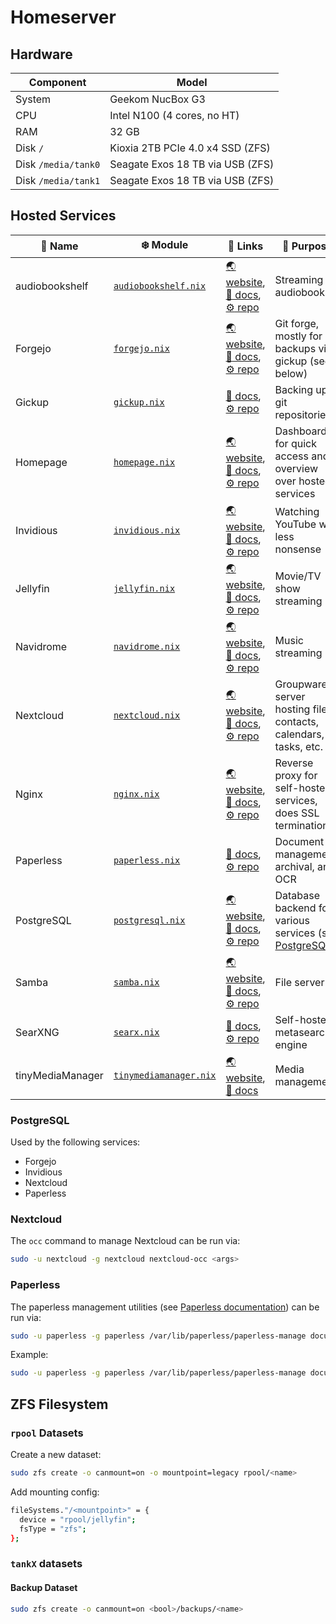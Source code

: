 # Homeserver

## Hardware

| Component           | Model                            |
| ------------------- | -------------------------------- |
| System              | Geekom NucBox G3                 |
| CPU                 | Intel N100 (4 cores, no HT)      |
| RAM                 | 32 GB                            |
| Disk `/`            | Kioxia 2TB PCIe 4.0 x4 SSD (ZFS) |
| Disk `/media/tank0` | Seagate Exos 18 TB via USB (ZFS) |
| Disk `/media/tank1` | Seagate Exos 18 TB via USB (ZFS) |

## Hosted Services

| :name_badge: Name | :snowflake: Module                                                 | :link: Links                                                                                                                                                                       | :speech_balloon: Purpose                                              |
| ----------------- | ------------------------------------------------------------------ | ---------------------------------------------------------------------------------------------------------------------------------------------------------------------------------- | --------------------------------------------------------------------- |
| audiobookshelf    | [`audiobookshelf.nix`](../nixos/homeserver/audiobookshelf.nix)     | [:earth_asia: website](https://www.audiobookshelf.org/), [:closed_book: docs](https://www.audiobookshelf.org/docs), [:gear: repo](https://github.com/advplyr/audiobookshelf)       | Streaming audiobooks                                                  |
| Forgejo           | [`forgejo.nix`](../nixos/homeserver/forgejo.nix)                   | [:earth_asia: website](https://forgejo.org/), [:closed_book: docs](https://forgejo.org/docs/latest/), [:gear: repo](https://codeberg.org/forgejo/forgejo)                          | Git forge, mostly for backups via gickup (see below)                  |
| Gickup            | [`gickup.nix`](../nixos/homeserver/gickup.nix)                     | [:closed_book: docs](https://cooperspencer.github.io/gickup-documentation/), [:gear: repo](https://github.com/cooperspencer/gickup)                                                | Backing up git repositories                                           |
| Homepage          | [`homepage.nix`](../nixos/homeserver/homepage.nix)                 | [:earth_asia: website](https://gethomepage.dev/), [:closed_book: docs](https://gethomepage.dev/widgets/), [:gear: repo](https://github.com/gethomepage/homepage)                   | Dashboard for quick access and overview over hosted services          |
| Invidious         | [`invidious.nix`](../nixos/homeserver/invidious.nix)               | [:earth_asia: website](https://invidious.io/), [:closed_book: docs](https://docs.invidious.io/), [:gear: repo](https://github.com/iv-org/invidious)                                | Watching YouTube with less nonsense                                   |
| Jellyfin          | [`jellyfin.nix`](../nixos/homeserver/jellyfin.nix)                 | [:earth_asia: website](https://jellyfin.org/), [:closed_book: docs](https://jellyfin.org/docs/), [:gear: repo](https://github.com/jellyfin/jellyfin)                               | Movie/TV show streaming                                               |
| Navidrome         | [`navidrome.nix`](../nixos/homeserver/navidrome.nix)               | [:earth_asia: website](https://www.navidrome.org/), [:closed_book: docs](https://www.navidrome.org/docs/), [:gear: repo](https://github.com/navidrome/navidrome)                   | Music streaming                                                       |
| Nextcloud         | [`nextcloud.nix`](../nixos/homeserver/nextcloud.nix)               | [:earth_asia: website](https://nextcloud.com/), [:closed_book: docs](https://docs.nextcloud.com/server/latest/admin_manual/), [:gear: repo](https://github.com/nextcloud/server)   | Groupware server hosting files, contacts, calendars, tasks, etc.      |
| Nginx             | [`nginx.nix`](../nixos/homeserver/nginx.nix)                       | [:earth_asia: website](https://nginx.org/en/), [:closed_book: docs](https://nginx.org/en/docs/), [:gear: repo](https://github.com/nginx/nginx)                                     | Reverse proxy for self-hosted services, does SSL termination          |
| Paperless         | [`paperless.nix`](../nixos/homeserver/paperless.nix)               | [:closed_book: docs](https://docs.paperless-ngx.com/), [:gear: repo](https://github.com/paperless-ngx/paperless-ngx)                                                               | Document management, archival, and OCR                                |
| PostgreSQL        | [`postgresql.nix`](../nixos/homeserver/postgresql.nix)             | [:earth_asia: website](https://www.postgresql.org/), [:closed_book: docs](https://www.postgresql.org/docs/current/index.html), [:gear: repo](https://github.com/postgres/postgres) | Database backend for various services (see [PostgreSQL](#postgresql)) |
| Samba             | [`samba.nix`](../nixos/homeserver/samba.nix)                       | [:earth_asia: website](https://www.samba.org/), [:closed_book: docs](https://www.samba.org/samba/docs/), [:gear: repo](https://gitlab.com/samba-team/samba)                        | File server                                                           |
| SearXNG           | [`searx.nix`](../nixos/homeserver/searx.nix)                       | [:closed_book: docs](https://docs.searxng.org/), [:gear: repo](https://github.com/searxng/searxng)                                                                                 | Self-hosted metasearch engine                                         |
| tinyMediaManager  | [`tinymediamanager.nix`](../nixos/homeserver/tinymediamanager.nix) | [:earth_asia: website](https://www.tinymediamanager.org/), [:closed_book: docs](https://www.tinymediamanager.org/docs/)                                                            | Media management                                                      |

### PostgreSQL

Used by the following services:

- Forgejo
- Invidious
- Nextcloud
- Paperless

### Nextcloud

The `occ` command to manage Nextcloud can be run via:

```bash
sudo -u nextcloud -g nextcloud nextcloud-occ <args>
```

### Paperless

The paperless management utilities (see [Paperless documentation](https://docs.paperless-ngx.com/administration/#management-commands)) can be run via:

```bash
sudo -u paperless -g paperless /var/lib/paperless/paperless-manage document_exporter <command> <args>
```

Example:

```bash
sudo -u paperless -g paperless /var/lib/paperless/paperless-manage document_sanity_checker -v 3
```

## ZFS Filesystem

### `rpool` Datasets

Create a new dataset:

```bash
sudo zfs create -o canmount=on -o mountpoint=legacy rpool/<name>
```

Add mounting config:

```bash
fileSystems."/<mountpoint>" = {
  device = "rpool/jellyfin";
  fsType = "zfs";
};
```

### `tankX` datasets

#### Backup Dataset

```bash
sudo zfs create -o canmount=on <bool>/backups/<name>
```
